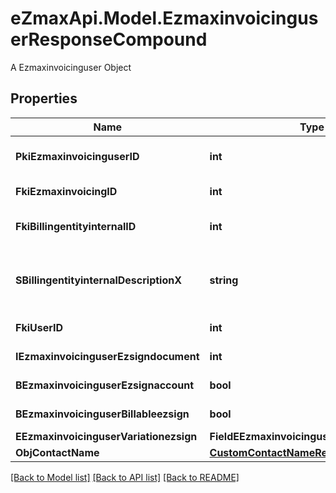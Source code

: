 # eZmaxApi.Model.EzmaxinvoicinguserResponseCompound
A Ezmaxinvoicinguser Object

## Properties

Name | Type | Description | Notes
------------ | ------------- | ------------- | -------------
**PkiEzmaxinvoicinguserID** | **int** | The unique ID of the Ezmaxinvoicinguser | [optional] 
**FkiEzmaxinvoicingID** | **int** | The unique ID of the Ezmaxinvoicing | [optional] 
**FkiBillingentityinternalID** | **int** | The unique ID of the Billingentityinternal. | 
**SBillingentityinternalDescriptionX** | **string** | The description of the Billingentityinternal in the language of the requester | 
**FkiUserID** | **int** | The unique ID of the User | 
**IEzmaxinvoicinguserEzsigndocument** | **int** | The number of ezsign documents | 
**BEzmaxinvoicinguserEzsignaccount** | **bool** | Whether there is an eZsign account | 
**BEzmaxinvoicinguserBillableezsign** | **bool** | Whether it is billable for eZsign | 
**EEzmaxinvoicinguserVariationezsign** | **FieldEEzmaxinvoicinguserVariationezsign** |  | 
**ObjContactName** | [**CustomContactNameResponse**](CustomContactNameResponse.md) |  | 

[[Back to Model list]](../README.md#documentation-for-models) [[Back to API list]](../README.md#documentation-for-api-endpoints) [[Back to README]](../README.md)

